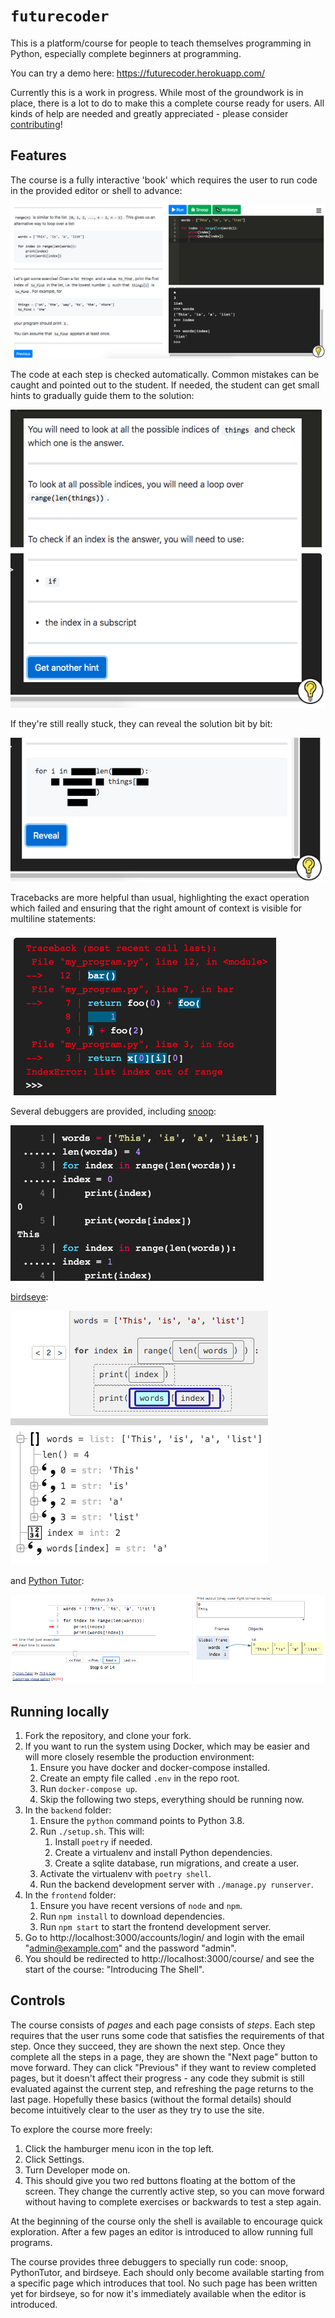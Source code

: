 # `futurecoder`

This is a platform/course for people to teach themselves programming in Python, especially complete beginners at programming.

You can try a demo here: https://futurecoder.herokuapp.com/

Currently this is a work in progress. While most of the groundwork is in place, there is a lot to do to make this a complete course ready for users. All kinds of help are needed and greatly appreciated - please consider [contributing](how_to_contribute.md)!

## Features

The course is a fully interactive 'book' which requires the user to run code in the provided editor or shell to advance:

![full](images/full.png)

The code at each step is checked automatically. Common mistakes can be caught and pointed out to the student. If needed, the student can get small hints to gradually guide them to the solution:

![hints](images/hints.png)

If they're still really stuck, they can reveal the solution bit by bit:

![solution](images/solution.png)

Tracebacks are more helpful than usual, highlighting the exact operation which failed and ensuring that the right amount of context is visible for multiline statements:

![traceback](images/traceback.png) 

Several debuggers are provided, including [snoop](https://github.com/alexmojaki/snoop):

![snoop](images/snoop.png)

[birdseye](https://github.com/alexmojaki/birdseye):

![birdseye](images/birdseye.png)

and [Python Tutor](http://pythontutor.com/):

![pythontutor](images/pythontutor.png)

## Running locally

1. Fork the repository, and clone your fork.
2. If you want to run the system using Docker, which may be easier and will more closely resemble the production environment:
    1. Ensure you have docker and docker-compose installed.
    2. Create an empty file called `.env` in the repo root.
    3. Run `docker-compose up`.
    4. Skip the following two steps, everything should be running now.
3. In the `backend` folder:
    1. Ensure the `python` command points to Python 3.8.
    2. Run `./setup.sh`. This will:
        1. Install `poetry` if needed.
        2. Create a virtualenv and install Python dependencies.
        3. Create a sqlite database, run migrations, and create a user.
    3. Activate the virtualenv with `poetry shell`.
    4. Run the backend development server with `./manage.py runserver`.
4. In the `frontend` folder:
    1. Ensure you have recent versions of `node` and `npm`.
    2. Run `npm install` to download dependencies.
    3. Run `npm start` to start the frontend development server.
5. Go to http://localhost:3000/accounts/login/ and login with the email "admin@example.com" and the password "admin".
6. You should be redirected to http://localhost:3000/course/ and see the start of the course: "Introducing The Shell".

## Controls

The course consists of *pages* and each page consists of *steps*. Each step requires that the user runs some code that satisfies the requirements of that step. Once they succeed, they are shown the next step. Once they complete all the steps in a page, they are shown the "Next page" button to move forward. They can click "Previous" if they want to review completed pages, but it doesn't affect their progress - any code they submit is still evaluated against the current step, and refreshing the page returns to the last page. Hopefully these basics (without the formal details) should become intuitively clear to the user as they try to use the site.

To explore the course more freely:

1. Click the hamburger menu icon in the top left.
2. Click Settings.
3. Turn Developer mode on.
4. This should give you two red buttons floating at the bottom of the screen. They change the currently active step, so you can move forward without having to complete exercises or backwards to test a step again.

At the beginning of the course only the shell is available to encourage quick exploration. After a few pages an editor is introduced to allow running full programs.

The course provides three debuggers to specially run code: snoop, PythonTutor, and birdseye. Each should only become available starting from a specific page which introduces that tool. No such page has been written yet for birdseye, so for now it's immediately available when the editor is introduced.

